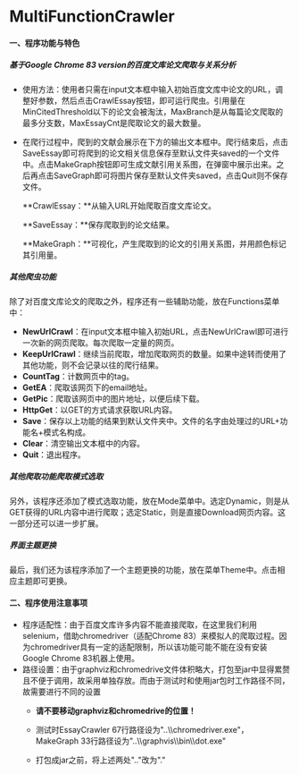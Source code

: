 # MultiFunctionCrawler
#### 一、程序功能与特色

##### 基于Google Chrome 83 version的百度文库论文爬取与关系分析

* 使用方法：使用者只需在input文本框中输入初始百度文库中论文的URL，调整好参数，然后点击CrawlEssay按钮，即可运行爬虫。引用量在MinCitedThreshold以下的论文会被淘汰，MaxBranch是从每篇论文爬取的最多分支数，MaxEssayCnt是爬取论文的最大数量。

* 在爬行过程中，爬到的文献会展示在下方的输出文本框中。爬行结束后，点击SaveEssay即可将爬到的论文相关信息保存至默认文件夹saved的一个文件中。点击MakeGraph按钮即可生成文献引用关系图，在弹窗中展示出来。之后再点击SaveGraph即可将图片保存至默认文件夹saved，点击Quit则不保存文件。

  **CrawlEssay：**从输入URL开始爬取百度文库论文。

  **SaveEssay：**保存爬取到的论文结果。

  **MakeGraph：**可视化，产生爬取到的论文的引用关系图，并用颜色标记其引用量。


##### 其他爬虫功能

除了对百度文库论文的爬取之外，程序还有一些辅助功能，放在Functions菜单中：

- **NewUrlCrawl**：在input文本框中输入初始URL，点击NewUrlCrawl即可进行一次新的网页爬取。每次爬取一定量的网页。
- **KeepUrlCrawl**：继续当前爬取，增加爬取网页的数量。如果中途转而使用了其他功能，则不会记录以往的爬行结果。
- **CountTag**：计数网页中的tag。
- **GetEA**：爬取该网页下的email地址。
- **GetPic**：爬取该网页中的图片地址，以便后续下载。
- **HttpGet**：以GET的方式请求获取URL内容。
- **Save**：保存以上功能的结果到默认文件夹中。文件的名字由处理过的URL+功能名+模式名构成。
- **Clear**：清空输出文本框中的内容。
- **Quit**：退出程序。

##### 其他爬取功能爬取模式选取

​	另外，该程序还添加了模式选取功能，放在Mode菜单中。选定Dynamic，则是从GET获得的URL内容中进行爬取；选定Static，则是直接Download网页内容。这一部分还可以进一步扩展。

##### 界面主题更换

​	最后，我们还为该程序添加了一个主题更换的功能，放在菜单Theme中。点击相应主题即可更换。

#### 二、程序使用注意事项

* 程序适配性：由于百度文库许多内容不能直接爬取，在这里我们利用selenium，借助chromedriver（适配Chrome 83）来模拟人的爬取过程。因为chromedriver具有一定的适配限制，所以该功能可能不能在没有安装Google Chrome 83机器上使用。
* 路径设置：由于graphviz和chromedrive文件体积略大，打包至jar中显得累赘且不便于调用，故采用单独存放。而由于测试时和使用jar包时工作路径不同，故需要进行不同的设置
  * **请不要移动graphviz和chromedrive的位置！**

  * 测试时EssayCrawler 67行路径设为"..\\\chromedriver.exe"，MakeGraph 33行路径设为"..\\\\graphvis\\\\bin\\\\dot.exe"
  * 打包成jar之前，将上述两处".."改为"."
